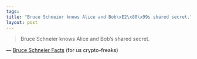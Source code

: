 ```yaml
--- 
tags: 
title: "Bruce Schneier knows Alice and Bob\xE2\x80\x99s shared secret."
layout: post
---
```

<p>
	<blockquote>Bruce Schneier knows Alice and Bob&#8217;s shared secret.</blockquote>
	&#8212; <a href="http://geekz.co.uk/schneierfacts/">Bruce Schneier Facts</a> (for us crypto-freaks)
</p>
